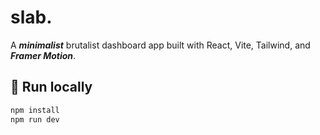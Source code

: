 # slab.

A **_minimalist_** brutalist dashboard app built with React, Vite, Tailwind, and **_Framer Motion_**.

## 🚀 Run locally
```bash
npm install
npm run dev
